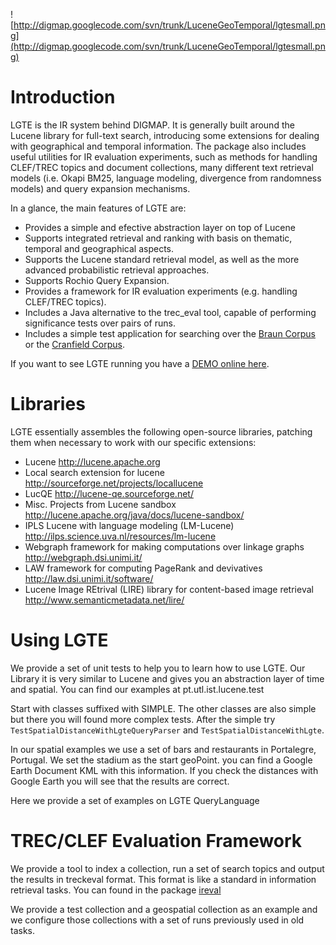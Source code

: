 ![http://digmap.googlecode.com/svn/trunk/LuceneGeoTemporal/lgtesmall.png](http://digmap.googlecode.com/svn/trunk/LuceneGeoTemporal/lgtesmall.png)

# Introduction #

LGTE is the IR system behind DIGMAP. It is generally built around the Lucene library for full-text search, introducing some extensions for dealing with geographical and temporal information. The package also includes useful utilities for IR evaluation experiments, such as methods for handling CLEF/TREC topics and document collections, many different text retrieval models (i.e. Okapi BM25, language modeling, divergence from randomness models) and query expansion mechanisms.

In a glance, the main features of LGTE are:

  * Provides a simple and efective abstraction layer on top of Lucene
  * Supports integrated retrieval and ranking with basis on thematic, temporal and geographical aspects.
  * Supports the Lucene standard retrieval model, as well as the more advanced probabilistic retrieval approaches.
  * Supports Rochio Query Expansion.
  * Provides a framework for IR evaluation experiments (e.g. handling CLEF/TREC topics).
  * Includes a Java alternative to the trec\_eval tool, capable of performing significance tests over pairs of runs.
  * Includes a simple test application for searching over the [Braun Corpus](http://ilps.science.uva.nl/datafiles/braun-corpus.zip) or the [Cranfield Corpus](http://dbappl.cs.utwente.nl/pftijah/Documentation/CranfieldDemo).

If you want to see LGTE running you have a [DEMO online here](http://digmap2.ist.utl.pt:8080/lgte).
# Libraries #

LGTE essentially assembles the following open-source libraries, patching them when necessary to work with our specific extensions:

  * Lucene http://lucene.apache.org
  * Local search extension for lucene http://sourceforge.net/projects/locallucene
  * LucQE http://lucene-qe.sourceforge.net/
  * Misc. Projects from Lucene sandbox http://lucene.apache.org/java/docs/lucene-sandbox/
  * IPLS Lucene with language modeling (LM-Lucene) http://ilps.science.uva.nl/resources/lm-lucene
  * Webgraph framework for making computations over linkage graphs http://webgraph.dsi.unimi.it/
  * LAW framework for computing PageRank and devivatives http://law.dsi.unimi.it/software/
  * Lucene Image REtrival (LIRE) library for content-based image retrieval http://www.semanticmetadata.net/lire/

# Using LGTE #

We provide a set of unit tests to help you to learn how to use LGTE. Our Library it is very similar to Lucene
and gives you an abstraction layer of time and spatial. You can find our examples at pt.utl.ist.lucene.test

Start with classes suffixed with SIMPLE. The other classes are also simple but there you will found more complex tests. After the simple try `TestSpatialDistanceWithLgteQueryParser` and `TestSpatialDistanceWithLgte`.

In our spatial examples we use a set of bars and restaurants in Portalegre, Portugal.
We set the stadium as the start geoPoint. you can find a Google Earth Document KML with this information.
If you check the distances with Google Earth you will see that the results are correct.

Here we provide a set of examples on LGTE QueryLanguage

# TREC/CLEF Evaluation Framework #

We provide a tool to index a collection, run a set of search topics and output the results in treckeval format. This format is like a standard in information retrieval tasks. You can found in the package [ireval](http://code.google.com/p/digmap/source/browse/trunk/LuceneGeoTemporal/WEB-INF/classes/ireval/Main.java)

We provide a test collection and a geospatial collection as an example and we configure those collections with a set of runs previously used in old tasks.